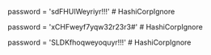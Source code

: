 







password = 'sdFHUIWeyriyr!!!'  # HashiCorpIgnore












password = 'xCHFweyf7yqw32r23r3#'  # HashiCorpIgnore

password = 'SLDKfhoqweyoquyr!!!'  # HashiCorpIgnore

